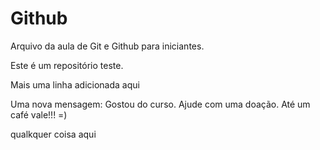 # Github

Arquivo da aula de Git e Github para iniciantes.

Este é um repositório teste.

Mais uma linha adicionada aqui

Uma nova mensagem: Gostou do curso. Ajude com uma doação. Até um café vale!!! =)

qualkquer coisa aqui
 
